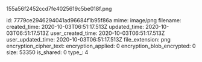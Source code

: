 155a56f2452ccd7fe4025619c5be018f.png

id: 7779ce2946294041ad96684f1b95f86a
mime: image/png
filename: 
created_time: 2020-10-03T06:51:17.513Z
updated_time: 2020-10-03T06:51:17.513Z
user_created_time: 2020-10-03T06:51:17.513Z
user_updated_time: 2020-10-03T06:51:17.513Z
file_extension: png
encryption_cipher_text: 
encryption_applied: 0
encryption_blob_encrypted: 0
size: 53350
is_shared: 0
type_: 4